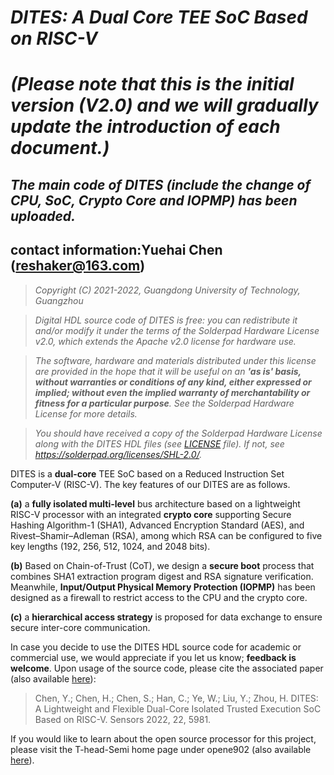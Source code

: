 # *DITES: A Dual Core TEE SoC Based on RISC-V*
# *(Please note that this is the initial version (V2.0) and we will gradually update the introduction of each document.)*
## *The main code of DITES (include the change of CPU, SoC, Crypto Core and IOPMP) has been uploaded.*
## **contact information:Yuehai Chen (reshaker@163.com)**
> *Copyright (C) 2021-2022, Guangdong University of Technology, Guangzhou*

> *Digital HDL source code of DITES is free: you can redistribute it and/or modify it under the terms of the Solderpad Hardware License v2.0, which extends the Apache v2.0 license for hardware use.*

> *The software, hardware and materials distributed under this license are provided in the hope that it will be useful on an **'as is' basis, without warranties or conditions of any kind, either expressed or implied; without even the implied warranty of merchantability or fitness for a particular purpose**. See the Solderpad Hardware License for more details.*

> *You should have received a copy of the Solderpad Hardware License along with the DITES HDL files (see [LICENSE](LICENSE) file). If not, see <https://solderpad.org/licenses/SHL-2.0/>.*

DITES is a **dual-core** TEE SoC based on a Reduced Instruction Set Computer-V (RISC-V). The key features of our DITES are as follows.

**(a)** a **fully isolated multi-level** bus architecture based on a lightweight RISC-V processor with an integrated **crypto core** supporting Secure Hashing Algorithm-1 (SHA1), Advanced Encryption Standard (AES), and Rivest–Shamir–Adleman (RSA), among which RSA can be configured to five key lengths (192, 256, 512, 1024, and 2048 bits). 

**(b)** Based on Chain-of-Trust (CoT), we design a **secure boot** process that combines SHA1 extraction program digest and RSA signature verification. Meanwhile, **Input/Output Physical Memory Protection (IOPMP)** has been designed as a firewall to restrict access to the CPU and the crypto core. 

**(c)** a **hierarchical access strategy** is proposed for data exchange to ensure secure inter-core communication.

In case you decide to use the DITES HDL source code for academic or commercial use, we would appreciate if you let us know; **feedback is welcome**. Upon usage of the source code, please cite the associated paper (also available [here](https://doi.org/10.3390/s22165981)): 

> Chen, Y.; Chen, H.; Chen, S.; Han, C.; Ye, W.; Liu, Y.; Zhou, H. DITES: A Lightweight and Flexible Dual-Core Isolated Trusted Execution SoC Based on RISC-V. Sensors 2022, 22, 5981.

If you would like to learn about the open source processor for this project, please visit the T-head-Semi home page under opene902 (also available [here](https://github.com/T-head-Semi/opene902)).
